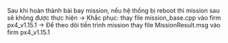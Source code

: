 Sau khi hoàn thành bài bay mission, nếu hệ thống bị reboot thì mission sau sẽ không được thực hiện
-> Khắc phục: thay file mission_base.cpp vào firm px4_v1.15.1
-> Để theo dõi tiến trình mission thay file MissionResult.msg vào firm px4_v1.15.1
